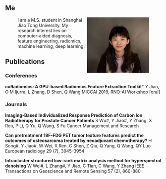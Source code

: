 ## Me

<figure class="thrid">
<img src="./photo1.png" width = "200" height = "180" div align=right>I am a M.S. student in Shanghai Jiao Tong University. My research interest lies on computer-aided diagnosis, feature engineering, radiomics, machine learning, deep learning.
 </figure>

## Publications

### Conferences
**cuRadiomics: A GPU-based Radiomics Feature Extraction Toolkit***
Y Jiao, O M Ijurra, L Zhang, D Shen, Q Wang
MICCAI 2019, RNO-AI Workshop [oral]

### Journals
**Imaging-Based Individualized Response Prediction of Carbon Ion Radiotherapy for Prostate Cancer Patients**
S Wu#, Y Jiao#, Y Zhang, X Ren, P Li, Q Yu, Q Wang, S Fu
Cancer Management and Research

**Can pretreatment 18F-FDG PET tumor texture features predict the outcomes of osteosarcoma treated by neoadjuvant chemotherapy?**
H Song#, Y Jiao#, W Wei, X Ren, C Shen, Z Qiu, Q Yang, Q Wang, QY Luo
European radiology 29 (7), 3945-3954

**Intracluster structured low-rank matrix analysis method for hyperspectral denoising**
W Wei#, L Zhang#, Y Jiao, C Tian, C Wang, Y Zhang
IEEE Transactions on Geoscience and Remote Sensing 57 (2), 866-880






